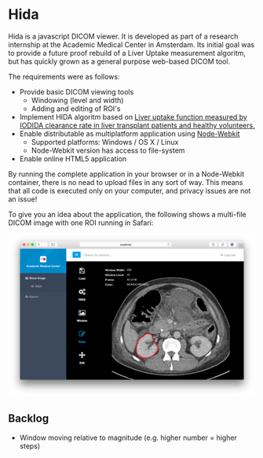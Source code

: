 # Hida

Hida is a javascript DICOM viewer. It is developed as part of a research internship at the Academic Medical Center in Amsterdam. Its initial goal was to provide a future proof rebuild of a Liver Uptake measurement algoritm, but has quickly grown as a general purpose web-based DICOM tool.

The requirements were as follows:
  - Provide basic DICOM viewing tools
    - Windowing (level and width)
    - Adding and editing of ROI's
  - Implement HIDA algoritm based on [Liver uptake function measured by IODIDA clearance rate in liver transplant patients and healthy volunteers.](http://www.ncbi.nlm.nih.gov/pubmed/8692492)
  - Enable distributable as multiplatform application using [Node-Webkit](rogerwang/node-webkit)
    - Supported platforms: Windows / OS X / Linux
    - Node-Webkit version has access to file-system
  - Enable online HTML5 application

By running the complete application in your browser or in a Node-Webkit container, there is no nead to upload files in any sort of way. This means that all code is executed only on your computer, and privacy issues are not an issue!

To give you an idea about the application, the following shows a multi-file DICOM image with one ROI running in Safari:

![Hida Screensho](/docs/img/safari.png)

## Backlog

 * Window moving relative to magnitude (e.g. higher number = higher steps)